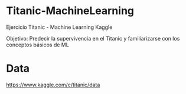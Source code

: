 # Titanic-MachineLearning
Ejercicio Titanic - Machine Learning Kaggle

Objetivo: Predecir la supervivencia en el Titanic y familiarizarse con los conceptos básicos de ML

# Data
https://www.kaggle.com/c/titanic/data


